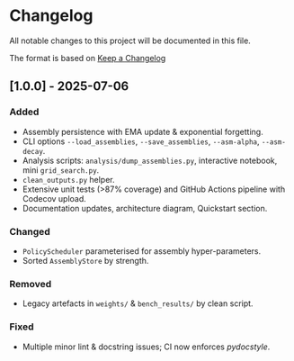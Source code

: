 # Changelog

All notable changes to this project will be documented in this file.

The format is based on [Keep a Changelog](https://keepachangelog.com/en/1.1.0/)

## [1.0.0] - 2025-07-06
### Added
- Assembly persistence with EMA update & exponential forgetting.
- CLI options `--load_assemblies`, `--save_assemblies`, `--asm-alpha`, `--asm-decay`.
- Analysis scripts: `analysis/dump_assemblies.py`, interactive notebook, mini `grid_search.py`.
- `clean_outputs.py` helper.
- Extensive unit tests (>87% coverage) and GitHub Actions pipeline with Codecov upload.
- Documentation updates, architecture diagram, Quickstart section.

### Changed
- `PolicyScheduler` parameterised for assembly hyper-parameters.
- Sorted `AssemblyStore` by strength.

### Removed
- Legacy artefacts in `weights/` & `bench_results/` by clean script.

### Fixed
- Multiple minor lint & docstring issues; CI now enforces *pydocstyle*.

